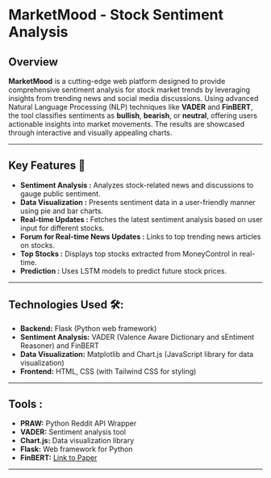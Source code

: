 # **MarketMood - Stock Sentiment Analysis**

## **Overview**  
**MarketMood** is a cutting-edge web platform designed to provide comprehensive sentiment analysis for stock market trends by leveraging insights from trending news and social media discussions. Using advanced Natural Language Processing (NLP) techniques like **VADER** and **FinBERT**, the tool classifies sentiments as **bullish**, **bearish**, or **neutral**, offering users actionable insights into market movements. The results are showcased through interactive and visually appealing charts.

---

## **Key Features 🚀**  
- **Sentiment Analysis :** Analyzes stock-related news and discussions to gauge public sentiment.  
- **Data Visualization :** Presents sentiment data in a user-friendly manner using pie and bar charts.  
- **Real-time Updates :** Fetches the latest sentiment analysis based on user input for different stocks.  
- **Forum for Real-time News Updates :** Links to top trending news articles on stocks.  
- **Top Stocks :** Displays top stocks extracted from MoneyControl in real-time.  
- **Prediction :** Uses LSTM models to predict future stock prices.

---

## **Technologies Used 🛠️:**  
- **Backend:** Flask (Python web framework)  
- **Sentiment Analysis:** VADER (Valence Aware Dictionary and sEntiment Reasoner) and FinBERT  
- **Data Visualization:** Matplotlib and Chart.js (JavaScript library for data visualization)  
- **Frontend:** HTML, CSS (with Tailwind CSS for styling)

---

## **Tools :**  
- **PRAW:** Python Reddit API Wrapper  
- **VADER:** Sentiment analysis tool  
- **Chart.js:** Data visualization library  
- **Flask:** Web framework for Python  
- **FinBERT:** [Link to Paper](https://arxiv.org/abs/1908.10063)  

---
